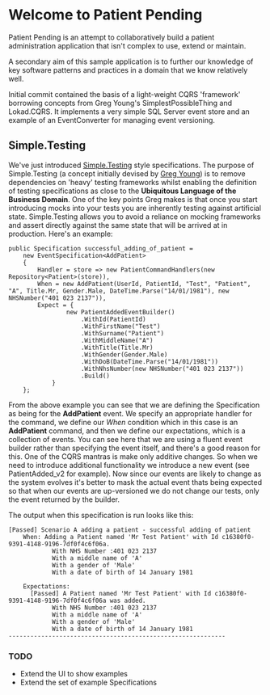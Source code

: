 # Welcome to Patient Pending

Patient Pending is an attempt to collaboratively build a patient administration application that isn't complex to use, extend or maintain.

A secondary aim of this sample application is to further our knowledge of key software patterns and practices in a domain that we know relatively well.

Initial commit contained the basis of a light-weight CQRS 'framework' borrowing concepts from Greg Young's SimplestPossibleThing and Lokad.CQRS. It implements a very simple SQL Server event store and an example of an EventConverter for managing event versioning.

## Simple.Testing

We've just introduced [Simple.Testing](https://github.com/gregoryyoung/Simple.Testing) style specifications. The purpose of Simple.Testing (a concept initially devised by [Greg Young](http://www.twitter.com/gregyoung)) is to remove dependencies on 'heavy' testing frameworks whilst enabling the definition of testing specifications as close to the **Ubiquitous Language of the Business Domain**.  One of the key points Greg makes is that once you start introducing mocks into your tests you are inherently testing against artificial state.  Simple.Testing allows you to avoid a reliance on mocking frameworks and assert directly against the same state that will be arrived at in production.  Here's an example:

	public Specification successful_adding_of_patient =
		new EventSpecification<AddPatient>
		{
			Handler = store => new PatientCommandHandlers(new Repository<Patient>(store)),
			When = new AddPatient(UserId, PatientId, "Test", "Patient", "A", Title.Mr, Gender.Male, DateTime.Parse("14/01/1981"), new NHSNumber("401 023 2137")),
			Expect = {
					new PatientAddedEventBuilder()
						.WithId(PatientId)
						.WithFirstName("Test")
						.WithSurname("Patient")
						.WithMiddleName("A")
						.WithTitle(Title.Mr)
						.WithGender(Gender.Male)
						.WithDoB(DateTime.Parse("14/01/1981"))
						.WithNhsNumber(new NHSNumber("401 023 2137"))
						.Build()
				}
		};

From the above example you can see that we are defining the Specification as being for the **AddPatient** event. We specify an appropriate handler for the command, we define our _When_ condition which in this case is an **AddPatient** command, and then we define our expectations, which is a collection of events.  You can see here that we are using a fluent event builder rather than specifying the event itself, and there's a good reason for this. One of the CQRS mantras is make only additive changes. So when we need to introduce additional functionality we introduce a new event (see PatientAdded_v2 for example). Now since our events are likely to change as the system evolves it's better to mask the actual event thats being expected so that when our events are up-versioned we do not change our tests, only the event returned by the builder.

The output when this specification is run looks like this:

	[Passed] Scenario A adding a patient - successful adding of patient
		When: Adding a Patient named 'Mr Test Patient' with Id c16380f0-9391-4148-9196-7df0f4c6f06a.
				With NHS Number :401 023 2137
				With a middle name of 'A'
				With a gender of 'Male'
				With a date of birth of 14 January 1981

		Expectations:
		  [Passed] A Patient named 'Mr Test Patient' with Id c16380f0-9391-4148-9196-7df0f4c6f06a was added.
				With NHS Number :401 023 2137
				With a middle name of 'A'
				With a gender of 'Male'
				With a date of birth of 14 January 1981
	------------------------------------------------------------

### TODO
* Extend the UI to show examples
* Extend the set of example Specifications
